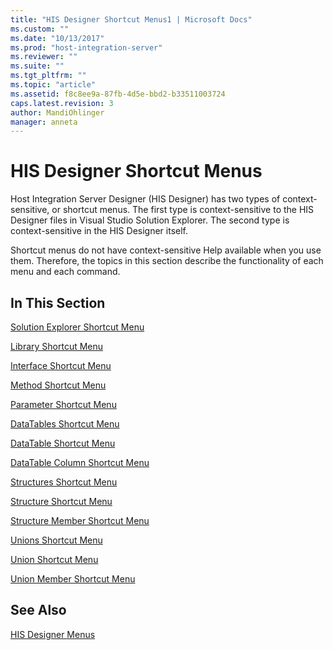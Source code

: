 ```yaml
---
title: "HIS Designer Shortcut Menus1 | Microsoft Docs"
ms.custom: ""
ms.date: "10/13/2017"
ms.prod: "host-integration-server"
ms.reviewer: ""
ms.suite: ""
ms.tgt_pltfrm: ""
ms.topic: "article"
ms.assetid: f8c8ee9a-87fb-4d5e-bbd2-b33511003724
caps.latest.revision: 3
author: MandiOhlinger
manager: anneta
---
```

# HIS Designer Shortcut Menus
Host Integration Server Designer (HIS Designer) has two types of context-sensitive, or shortcut menus. The first type is context-sensitive to the HIS Designer files in Visual Studio Solution Explorer. The second type is context-sensitive in the HIS Designer itself.  
  
 Shortcut menus do not have context-sensitive Help available when you use them. Therefore, the topics in this section describe the functionality of each menu and each command.  
  
## In This Section  
 [Solution Explorer Shortcut Menu](../core/solution-explorer-shortcut-menu.md)  
  
 [Library Shortcut Menu](../core/library-shortcut-menu.md)  
  
 [Interface Shortcut Menu](../core/interface-shortcut-menu.md)  
  
 [Method Shortcut Menu](../core/method-shortcut-menu.md)  
  
 [Parameter Shortcut Menu](../core/parameter-shortcut-menu.md)  
  
 [DataTables Shortcut Menu](../core/datatables-shortcut-menu.md)  
  
 [DataTable Shortcut Menu](../core/datatable-shortcut-menu.md)  
  
 [DataTable Column Shortcut Menu](../core/datatable-column-shortcut-menu.md)  
  
 [Structures Shortcut Menu](../core/structures-shortcut-menu.md)  
  
 [Structure Shortcut Menu](../core/structure-shortcut-menu.md)  
  
 [Structure Member Shortcut Menu](../core/structure-member-shortcut-menu.md)  
  
 [Unions Shortcut Menu](../core/unions-shortcut-menu.md)  
  
 [Union Shortcut Menu](../core/union-shortcut-menu.md)  
  
 [Union Member Shortcut Menu](../core/union-member-shortcut-menu.md)  
  
## See Also  
 [HIS Designer Menus](../core/his-designer-menus.md)